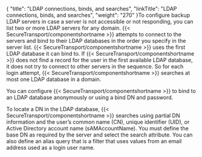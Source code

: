 {
    "title": "LDAP connections, binds, and searches",
    "linkTitle": "LDAP connections, binds, and searches",
    "weight": "270"
}To configure backup LDAP servers in case a server is not accessible or not responding, you can list two or more LDAP servers for any domain. {{< SecureTransport/componentshortname  >}} attempts to connect to the servers and bind to their LDAP databases in the order you specify in the server list. {{< SecureTransport/componentshortname  >}} uses the first LDAP database it can bind to. If {{< SecureTransport/componentshortname  >}} does not find a record for the user in the first available LDAP database, it does not try to connect to other servers in the sequence. So for each login attempt, {{< SecureTransport/componentshortname  >}} searches at most one LDAP database in a domain.

You can configure {{< SecureTransport/componentshortname  >}} to bind to an LDAP database anonymously or using a bind DN and password.

To locate a DN in the LDAP database, {{< SecureTransport/componentshortname  >}} searches using partial DN information and the user’s common name (CN), unique identifier (UID), or Active Directory account name (sAMAccountName). You must define the base DN as required by the server and select the search attribute. You can also define an alias query that is a filter that uses values from an email address used as a login user name.
